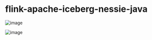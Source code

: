 # flink-apache-iceberg-nessie-java

![image](https://github.com/RafaelAdao/flink-apache-iceberg-nessie-java/assets/5923706/0483a5ab-61fb-4e36-92a0-89eeda8a2e5c)

![image](https://github.com/RafaelAdao/flink-apache-iceberg-nessie-java/assets/5923706/9df5b42b-a5db-435d-8276-eb585f70fb73)


